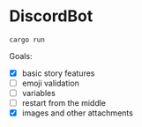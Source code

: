 # DiscordBot

```cargo run```

Goals:

- [x] basic story features
- [ ] emoji validation
- [ ] variables
- [ ] restart from the middle
- [x] images and other attachments